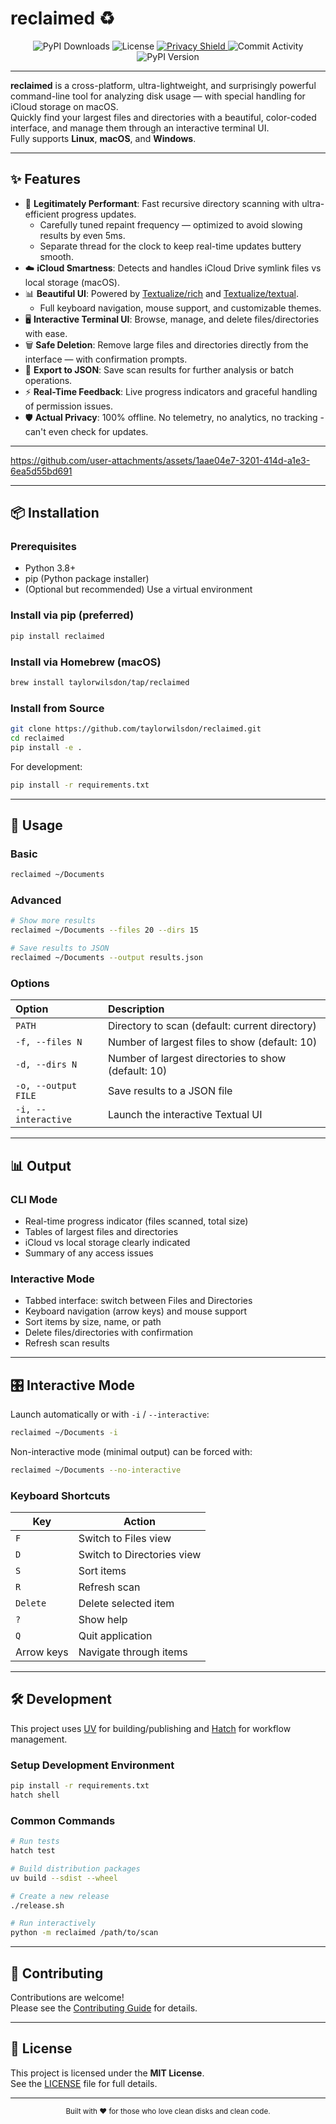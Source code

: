 # reclaimed ♻️

<p align="center">
  <img src="https://img.shields.io/pypi/dm/reclaimed?style=flat&logo=pypi&logoColor=white&label=Downloads&labelColor=005da7&color=blue" alt="PyPI Downloads" />
  <img src="https://img.shields.io/github/license/taylorwilsdon/reclaimed?style=flat&logo=github&logoColor=white&label=License&labelColor=555&color=blue" alt="License" />
  <a href="https://github.com/taylorwilsdon">
    <img src="https://img.shields.io/badge/Privacy-100%25_Client--Side_Processing-blue?style=flat&logo=shield&logoColor=white&labelColor=555" alt="Privacy Shield" />
  </a>
  <img src="https://img.shields.io/github/commit-activity/w/taylorwilsdon/reclaimed?style=flat&logo=github&logoColor=white&label=Commits&labelColor=24292e&color=blue" alt="Commit Activity" />
  <img src="https://img.shields.io/pypi/v/reclaimed?style=flat&logo=pypi&logoColor=white&label=Version&labelColor=005da7&color=blue" alt="PyPI Version" />
</p>

---

**reclaimed** is a cross-platform, ultra-lightweight, and surprisingly powerful command-line tool for analyzing disk usage — with special handling for iCloud storage on macOS.  
Quickly find your largest files and directories with a beautiful, color-coded interface, and manage them through an interactive terminal UI.  
Fully supports **Linux**, **macOS**, and **Windows**.

---

## ✨ Features

- 🚀 **Legitimately Performant**: Fast recursive directory scanning with ultra-efficient progress updates.
  - Carefully tuned repaint frequency — optimized to avoid slowing results by even 5ms.
  - Separate thread for the clock to keep real-time updates buttery smooth.
- ☁️ **iCloud Smartness**: Detects and handles iCloud Drive symlink files vs local storage (macOS).
- 📊 **Beautiful UI**: Powered by [Textualize/rich](https://github.com/Textualize/rich) and [Textualize/textual](https://github.com/Textualize/textual).
  - Full keyboard navigation, mouse support, and customizable themes.
- 🖥️ **Interactive Terminal UI**: Browse, manage, and delete files/directories with ease.
- 🗑️ **Safe Deletion**: Remove large files and directories directly from the interface — with confirmation prompts.
- 💾 **Export to JSON**: Save scan results for further analysis or batch operations.
- ⚡ **Real-Time Feedback**: Live progress indicators and graceful handling of permission issues.
- 🛡️ **Actual Privacy**: 100% offline. No telemetry, no analytics, no tracking - can't even check for updates.

---

https://github.com/user-attachments/assets/1aae04e7-3201-414d-a1e3-6ea5d55bd691

---

## 📦 Installation

### Prerequisites
- Python 3.8+
- pip (Python package installer)
- (Optional but recommended) Use a virtual environment

### Install via pip (preferred)
```bash
pip install reclaimed
```

### Install via Homebrew (macOS)
```bash
brew install taylorwilsdon/tap/reclaimed
```

### Install from Source
```bash
git clone https://github.com/taylorwilsdon/reclaimed.git
cd reclaimed
pip install -e .
```

For development:
```bash
pip install -r requirements.txt
```

---

## 🚀 Usage

### Basic
```bash
reclaimed ~/Documents
```

### Advanced
```bash
# Show more results
reclaimed ~/Documents --files 20 --dirs 15

# Save results to JSON
reclaimed ~/Documents --output results.json
```

### Options
| Option | Description |
|:------|:------------|
| `PATH` | Directory to scan (default: current directory) |
| `-f, --files N` | Number of largest files to show (default: 10) |
| `-d, --dirs N` | Number of largest directories to show (default: 10) |
| `-o, --output FILE` | Save results to a JSON file |
| `-i, --interactive` | Launch the interactive Textual UI |

---

## 📊 Output

### CLI Mode
- Real-time progress indicator (files scanned, total size)
- Tables of largest files and directories
- iCloud vs local storage clearly indicated
- Summary of any access issues

### Interactive Mode
- Tabbed interface: switch between Files and Directories
- Keyboard navigation (arrow keys) and mouse support
- Sort items by size, name, or path
- Delete files/directories with confirmation
- Refresh scan results

---

## 🎛️ Interactive Mode

Launch automatically or with `-i` / `--interactive`:

```bash
reclaimed ~/Documents -i
```

Non-interactive mode (minimal output) can be forced with:

```bash
reclaimed ~/Documents --no-interactive
```

### Keyboard Shortcuts

| Key        | Action                      |
|------------|------------------------------|
| `F`        | Switch to Files view          |
| `D`        | Switch to Directories view    |
| `S`        | Sort items                    |
| `R`        | Refresh scan                  |
| `Delete`   | Delete selected item          |
| `?`        | Show help                     |
| `Q`        | Quit application              |
| Arrow keys | Navigate through items        |

---

## 🛠️ Development

This project uses [UV](https://github.com/astral-sh/uv) for building/publishing and [Hatch](https://hatch.pypa.io/) for workflow management.

### Setup Development Environment
```bash
pip install -r requirements.txt
hatch shell
```

### Common Commands
```bash
# Run tests
hatch test

# Build distribution packages
uv build --sdist --wheel

# Create a new release
./release.sh

# Run interactively
python -m reclaimed /path/to/scan
```

---

## 🤝 Contributing

Contributions are welcome!  
Please see the [Contributing Guide](CONTRIBUTING.md) for details.

---

## 📜 License

This project is licensed under the **MIT License**.  
See the [LICENSE](LICENSE) file for full details.

---

<p align="center">
  <sub>Built with ❤️ for those who love clean disks and clean code.</sub>
</p>
